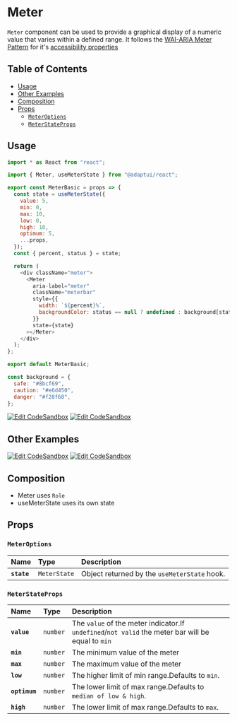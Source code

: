 # Meter

`Meter` component can be used to provide a graphical display of a numeric value
that varies within a defined range. It follows the
[WAI-ARIA Meter Pattern](https://www.w3.org/WAI/ARIA/apg/patterns/meter/) for
it's
[accessibility properties](https://www.w3.org/WAI/ARIA/apg/patterns/meter/#:~:text=Not%20applicable.-,WAI%2DARIA%20Roles%2C%20States%2C%20and%20Properties,-The%20element%20serving)

## Table of Contents

- [Usage](#usage)
- [Other Examples](#other-examples)
- [Composition](#composition)
- [Props](#props)
  - [`MeterOptions`](#meteroptions)
  - [`MeterStateProps`](#meterstateprops)

## Usage

```js
import * as React from "react";

import { Meter, useMeterState } from "@adaptui/react";

export const MeterBasic = props => {
  const state = useMeterState({
    value: 5,
    min: 0,
    max: 10,
    low: 0,
    high: 10,
    optimum: 5,
    ...props,
  });
  const { percent, status } = state;

  return (
    <div className="meter">
      <Meter
        aria-label="meter"
        className="meterbar"
        style={{
          width: `${percent}%`,
          backgroundColor: status == null ? undefined : background[status],
        }}
        state={state}
      ></Meter>
    </div>
  );
};

export default MeterBasic;

const background = {
  safe: "#8bcf69",
  caution: "#e6d450",
  danger: "#f28f68",
};
```

[![Edit CodeSandbox](https://img.shields.io/badge/Meter%20Basic-Open%20On%20CodeSandbox-%230971f1?style=for-the-badge&logo=codesandbox&labelColor=151515)](https://codesandbox.io/s/z9m7w0)
[![Edit CodeSandbox](https://img.shields.io/badge/Meter%20Basic-Open%20On%20CodeSandbox-%230971f1?style=for-the-badge&logo=codesandbox&labelColor=151515)](https://codesandbox.io/s/hpfw3y)

## Other Examples

[![Edit CodeSandbox](https://img.shields.io/badge/Meter%20Styled-Open%20On%20CodeSandbox-%230971f1?style=for-the-badge&logo=codesandbox&labelColor=151515)](https://codesandbox.io/s/3hu02q)
[![Edit CodeSandbox](https://img.shields.io/badge/Meter%20Styled-Open%20On%20CodeSandbox-%230971f1?style=for-the-badge&logo=codesandbox&labelColor=151515)](https://codesandbox.io/s/os30lu)

## Composition

- Meter uses `Role`
- useMeterState uses its own state

## Props

### `MeterOptions`

| Name        | Type                    | Description                                  |
| :---------- | :---------------------- | :------------------------------------------- |
| **`state`** | <code>MeterState</code> | Object returned by the `useMeterState` hook. |

### `MeterStateProps`

| Name          | Type                | Description                                                                                        |
| :------------ | :------------------ | :------------------------------------------------------------------------------------------------- |
| **`value`**   | <code>number</code> | The `value` of the meter indicator.If `undefined`/`not valid` the meter bar will be equal to `min` |
| **`min`**     | <code>number</code> | The minimum value of the meter                                                                     |
| **`max`**     | <code>number</code> | The maximum value of the meter                                                                     |
| **`low`**     | <code>number</code> | The higher limit of min range.Defaults to `min`.                                                   |
| **`optimum`** | <code>number</code> | The lower limit of max range.Defaults to `median of low & high`.                                   |
| **`high`**    | <code>number</code> | The lower limit of max range.Defaults to `max`.                                                    |
